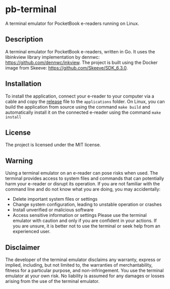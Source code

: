 # pb-terminal
A terminal emulator for PocketBook e-readers running on Linux.
## Description
A terminal emulator for PocketBook e-readers, written in Go. It uses the libinkview library implementation by dennwc: https://github.com/dennwc/inkview. The project is built using the Docker image from Skeeve: https://github.com/Skeeve/SDK_6.3.0.
## Installation
To install the application, connect your e-reader to your computer via a cable and copy the [release](https://github.com/CatInBeard/pb-terminal/releases/) file to the `applications` folder. On Linux, you can build the application from source using the command `make build` and automatically install it on the connected e-reader using the command `make install`
## License
The project is licensed under the MIT license.
## Warning
Using a terminal emulator on an e-reader can pose risks when used. The terminal provides access to system files and commands that can potentially harm your e-reader or disrupt its operation. If you are not familiar with the command line and do not know what you are doing, you may accidentally:
* Delete important system files or settings
* Change system configuration, leading to unstable operation or crashes
* Install unverified or malicious software
* Access sensitive information or settings
Please use the terminal emulator with caution and only if you are confident in your actions. If you are unsure, it is better not to use the terminal or seek help from an experienced user.
## Disclaimer
The developer of the terminal emulator disclaims any warranty, express or implied, including, but not limited to, the warranties of merchantability, fitness for a particular purpose, and non-infringement. You use the terminal emulator at your own risk. No liability is assumed for any damages or losses arising from the use of the terminal emulator.